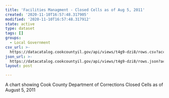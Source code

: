 ```yaml
---
title: 'Facilities Managment - Closed Cells as of Aug 5, 2011'
created: '2020-11-10T16:57:48.317905'
modified: '2020-11-10T16:57:48.317912'
state: active
type: dataset
tags: []
groups:
  - Local Government
csv_url: >-
  https://datacatalog.cookcountyil.gov/api/views/t4g9-dzi8/rows.csv?accessType=DOWNLOAD
json_url: >-
  https://datacatalog.cookcountyil.gov/api/views/t4g9-dzi8/rows.json?accessType=DOWNLOAD
layout: post

---
```

A chart showing Cook County Department of Corrections Closed Cells as of August 5, 2011
